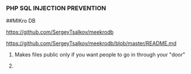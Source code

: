 ### PHP SQL INJECTION PREVENTION

##MIKro DB


https://github.com/SergeyTsalkov/meekrodb

https://github.com/SergeyTsalkov/meekrodb/blob/master/README.md

1. Makes files public only if you want people to go in through your "door"

2.
